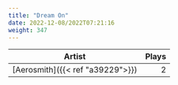 ```yaml
---
title: "Dream On"
date: 2022-12-08/2022T07:21:16
weight: 347
---
```




 Artist | Plays 
----- | -----:
[Aerosmith]({{< ref "a39229">}}) | 2
